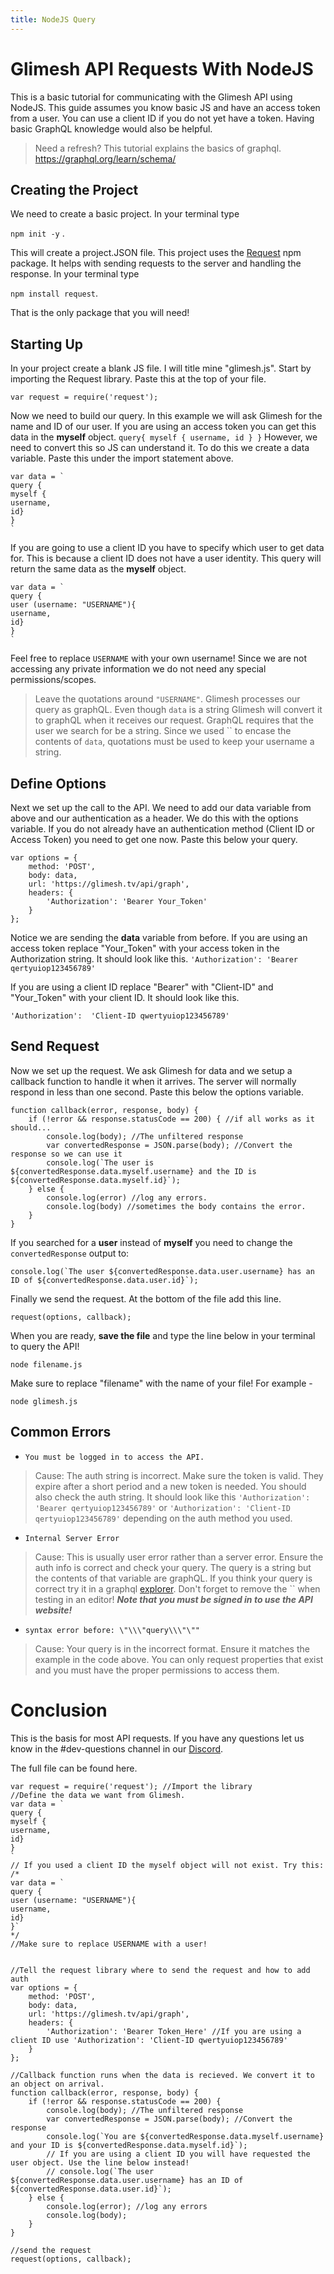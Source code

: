 ```yaml
---
title: NodeJS Query
---
```

# Glimesh API Requests With NodeJS

This is a basic tutorial for communicating with the Glimesh API using NodeJS. This guide assumes you know basic JS and have an access token from a user. You can use a client ID if you do not yet have a token. Having basic GraphQL knowledge would also be helpful.
> Need a refresh? This tutorial explains the basics of graphql. https://graphql.org/learn/schema/


## Creating the Project

We need to create a basic project. In your terminal type

`npm init -y` .

This will create a project.JSON file. This project uses the [Request](https://www.npmjs.com/package/request) npm package. It helps with sending requests to the server and handling the response. In your terminal type

`npm install request`.

That is the only package that you will need!

## Starting Up

In your project create a blank JS file. I will title mine "glimesh.js". Start by importing the Request library. Paste this at the top of your file.
```
var request = require('request');
```
Now we need to build our query. In this example we will ask Glimesh for the name and ID of our user. If you are using an access token you can get this data in the **myself** object.
`query{
  myself {
    username,
    id
  }
}`
However, we need to convert this so JS can understand it. To do this we create a data variable. Paste this under the import statement above.
```JS
var data = `
query {
myself {
username,
id}
}
`
```

If you are going to use a client ID you have to specify which user to get data for. This is because a client ID does not have a user identity. This query will return the same data as the **myself** object.

```JS
var data = `
query {
user (username: "USERNAME"){
username,
id}
}
`
```
Feel free to replace `USERNAME` with your own username! Since we are not accessing any private information we do not need any special permissions/scopes.

> Leave the quotations around `"USERNAME"`. Glimesh processes our query as graphQL. Even though `data` is a string Glimesh will convert it to graphQL when it receives our request. GraphQL requires that the user we search for be a string. Since we used `` to encase the contents of `data`, quotations must be used to keep your username a string.

## Define Options

Next we set up the call to the API. We need to add our data variable from above and our authentication as a header. We do this with the options variable. If you do not already have an authentication method (Client ID or Access Token) you need to get one now. Paste this below your query.
```JS
var options = {
    method: 'POST',
    body: data,
    url: 'https://glimesh.tv/api/graph',
    headers: {
        'Authorization': 'Bearer Your_Token'
    }
};
```
Notice we are sending the **data** variable from before. If you are using an access token replace "Your_Token" with your access token in the Authorization string.  It should look like this.
`'Authorization': 'Bearer qertyuiop123456789'`

If you are using a client ID replace "Bearer" with "Client-ID" and "Your_Token" with your client ID. It should look like this.

`'Authorization':  'Client-ID qwertyuiop123456789'`

## Send Request

Now we set up the request. We ask Glimesh for data and we setup a callback function to handle it when it arrives. The server will normally respond in less than one second. Paste this below the options variable.
```JS
function callback(error, response, body) {
    if (!error && response.statusCode == 200) { //if all works as it should...
        console.log(body); //The unfiltered response
        var convertedResponse = JSON.parse(body); //Convert the response so we can use it
        console.log(`The user is ${convertedResponse.data.myself.username} and the ID is ${convertedResponse.data.myself.id}`);
    } else {
        console.log(error) //log any errors.
        console.log(body) //sometimes the body contains the error.
    }
}
```
If you searched for a **user** instead of **myself** you need to change the `convertedResponse` output to:
```JS
console.log(`The user ${convertedResponse.data.user.username} has an ID of ${convertedResponse.data.user.id}`);
```
Finally we send the request. At the bottom of the file add this line.
```JS
request(options, callback);
```
When you are ready, **save the file** and type the line below in your terminal to query the API!

`node filename.js`

 Make sure to replace "filename" with the name of your file! For example -

  `node glimesh.js`

## Common Errors

- `You must be logged in to access the API.`
>Cause: The auth string is incorrect. Make sure the token is valid. They expire after a short period and a new token is needed. You should also check the auth string. It should look like this `'Authorization': 'Bearer qertyuiop123456789'` or `'Authorization': 'Client-ID qertyuiop123456789'` depending on the auth method you used.

- `Internal Server Error`
>Cause: This is usually user error rather than a server error. Ensure the auth info is correct and check your query. The query is a string but the contents of that variable are graphQL. If you think your query is correct try it in a graphql [explorer](/api-docs/docs/api/pagination). Don't forget to remove the `` when testing in an editor!
***Note that you must be signed in to use the API website!***

- `syntax error before: \"\\\"query\\\"\""`
>Cause: Your query is in the incorrect format. Ensure it matches the example in the code above. You can only request properties that exist and you must have the proper permissions to access them.

# Conclusion

This is the basis for most API requests. If you have any questions let us know in the #dev-questions channel in our [Discord](https://Discord.gg/Glimesh).

The full file can be found here.
```JS
var request = require('request'); //Import the library
//Define the data we want from Glimesh.
var data = `
query {
myself {
username,
id}
}
`
// If you used a client ID the myself object will not exist. Try this:
/*
var data = `
query {
user (username: "USERNAME"){
username,
id}
}`
*/
//Make sure to replace USERNAME with a user!


//Tell the request library where to send the request and how to add auth
var options = {
    method: 'POST',
    body: data,
    url: 'https://glimesh.tv/api/graph',
    headers: {
        'Authorization': 'Bearer Token_Here' //If you are using a client ID use 'Authorization': 'Client-ID qwertyuiop123456789'
    }
};

//Callback function runs when the data is recieved. We convert it to an object on arrival.
function callback(error, response, body) {
    if (!error && response.statusCode == 200) {
        console.log(body); //The unfiltered response
        var convertedResponse = JSON.parse(body); //Convert the response
        console.log(`You are ${convertedResponse.data.myself.username} and your ID is ${convertedResponse.data.myself.id}`);
        // If you are using a client ID you will have requested the user object. Use the line below instead!
        // console.log(`The user ${convertedResponse.data.user.username} has an ID of ${convertedResponse.data.user.id}`);
    } else {
        console.log(error); //log any errors
        console.log(body);
    }
}

//send the request
request(options, callback);
```
